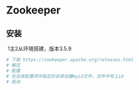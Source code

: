 # Zookeeper



## 安装

​	1主2从环境搭建，版本3.5.9

```sh
# 下载 https://zookeeper.apache.org/releases.html
# 解压
# 配置
# 在目录配置项中指定的目录创建myid文件，文件中写上id
# 启动
```

